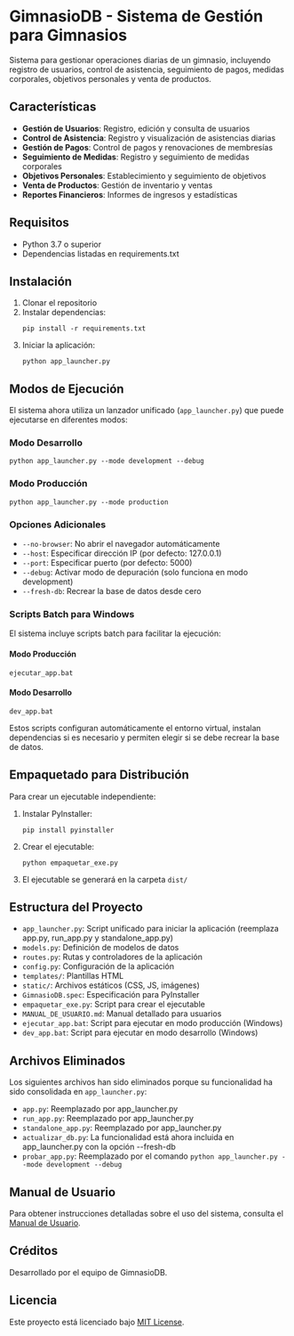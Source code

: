 # GimnasioDB - Sistema de Gestión para Gimnasios

Sistema para gestionar operaciones diarias de un gimnasio, incluyendo registro de usuarios, control de asistencia, seguimiento de pagos, medidas corporales, objetivos personales y venta de productos.

## Características

- **Gestión de Usuarios**: Registro, edición y consulta de usuarios
- **Control de Asistencia**: Registro y visualización de asistencias diarias
- **Gestión de Pagos**: Control de pagos y renovaciones de membresías
- **Seguimiento de Medidas**: Registro y seguimiento de medidas corporales
- **Objetivos Personales**: Establecimiento y seguimiento de objetivos
- **Venta de Productos**: Gestión de inventario y ventas
- **Reportes Financieros**: Informes de ingresos y estadísticas

## Requisitos

- Python 3.7 o superior
- Dependencias listadas en requirements.txt

## Instalación

1. Clonar el repositorio
2. Instalar dependencias:
   ```
   pip install -r requirements.txt
   ```
3. Iniciar la aplicación:
   ```
   python app_launcher.py
   ```

## Modos de Ejecución

El sistema ahora utiliza un lanzador unificado (`app_launcher.py`) que puede ejecutarse en diferentes modos:

### Modo Desarrollo
```
python app_launcher.py --mode development --debug
```

### Modo Producción
```
python app_launcher.py --mode production
```

### Opciones Adicionales
- `--no-browser`: No abrir el navegador automáticamente
- `--host`: Especificar dirección IP (por defecto: 127.0.0.1)
- `--port`: Especificar puerto (por defecto: 5000)
- `--debug`: Activar modo de depuración (solo funciona en modo development)
- `--fresh-db`: Recrear la base de datos desde cero

### Scripts Batch para Windows
El sistema incluye scripts batch para facilitar la ejecución:

#### Modo Producción
```
ejecutar_app.bat
```

#### Modo Desarrollo
```
dev_app.bat
```

Estos scripts configuran automáticamente el entorno virtual, instalan dependencias si es necesario y permiten elegir si se debe recrear la base de datos.

## Empaquetado para Distribución

Para crear un ejecutable independiente:

1. Instalar PyInstaller:
   ```
   pip install pyinstaller
   ```

2. Crear el ejecutable:
   ```
   python empaquetar_exe.py
   ```

3. El ejecutable se generará en la carpeta `dist/`

## Estructura del Proyecto

- `app_launcher.py`: Script unificado para iniciar la aplicación (reemplaza app.py, run_app.py y standalone_app.py)
- `models.py`: Definición de modelos de datos
- `routes.py`: Rutas y controladores de la aplicación
- `config.py`: Configuración de la aplicación
- `templates/`: Plantillas HTML
- `static/`: Archivos estáticos (CSS, JS, imágenes)
- `GimnasioDB.spec`: Especificación para PyInstaller
- `empaquetar_exe.py`: Script para crear el ejecutable
- `MANUAL_DE_USUARIO.md`: Manual detallado para usuarios
- `ejecutar_app.bat`: Script para ejecutar en modo producción (Windows)
- `dev_app.bat`: Script para ejecutar en modo desarrollo (Windows)

## Archivos Eliminados

Los siguientes archivos han sido eliminados porque su funcionalidad ha sido consolidada en `app_launcher.py`:

- `app.py`: Reemplazado por app_launcher.py
- `run_app.py`: Reemplazado por app_launcher.py
- `standalone_app.py`: Reemplazado por app_launcher.py
- `actualizar_db.py`: La funcionalidad está ahora incluida en app_launcher.py con la opción --fresh-db
- `probar_app.py`: Reemplazado por el comando `python app_launcher.py --mode development --debug`

## Manual de Usuario

Para obtener instrucciones detalladas sobre el uso del sistema, consulta el [Manual de Usuario](MANUAL_DE_USUARIO.md).

## Créditos

Desarrollado por el equipo de GimnasioDB.

## Licencia

Este proyecto está licenciado bajo [MIT License](LICENSE).
